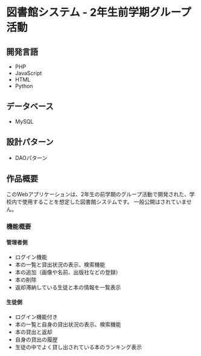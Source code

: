 # 図書館システム - 2年生前学期グループ活動

## 開発言語
- PHP
- JavaScript
- HTML
- Python

## データベース
- MySQL

## 設計パターン
- DAOパターン

## 作品概要
このWebアプリケーションは、2年生の前学期のグループ活動で開発された、学校内で使用することを想定した図書館システムです。
一般公開はされていません。

### 機能概要

#### 管理者側
- ログイン機能
- 本の一覧と貸出状況の表示、検索機能
- 本の追加（画像や名前、出版社などの登録）
- 本の削除
- 返却滞納している生徒と本の情報を一覧表示

#### 生徒側
- ログイン機能付き
- 本の一覧と自身の貸出状況の表示、検索機能
- 本の貸出と返却
- 自身の貸出の履歴
- 生徒の中でよく貸し出されている本のランキング表示
